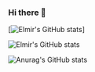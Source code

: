 ### Hi there 👋
[![Elmir's GitHub stats](https://github-readme-stats.vercel.app/api?username=elmirge7)]

![Elmir's GitHub stats](https://github-readme-stats.vercel.app/api?username=elmirge7&show_icons=true)

![Anurag's GitHub stats](https://github-readme-stats.vercel.app/api?username=elmirge7&show_icons=true&theme=tokyonight)

<!--
**elmirge7/elmirge7** is a ✨ _special_ ✨ repository because its `README.md` (this file) appears on your GitHub profile.

Here are some ideas to get you started:

- 🔭 I’m currently working on ...
- 🌱 I’m currently learning ...
- 👯 I’m looking to collaborate on ...
- 🤔 I’m looking for help with ...
- 💬 Ask me about ...
- 📫 How to reach me: ...
- 😄 Pronouns: ...
- ⚡ Fun fact: ...
-->

